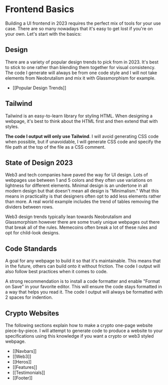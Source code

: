 # Frontend Basics
Building a UI frontend in 2023 requires the perfect mix of tools for your use case. There are so many nowadays that it's easy to get lost if you're on your own. Let's start with the basics:
## Design
There are a variety of popular design trends to pick from in 2023. It's best to stick to one rather than blending them together for visual consistency. The code I generate will always be from one code style and I will not take elements from Neobrutalism and mix it with Glassmorphism for example.
- [[Popular Design Trends]]

## Tailwind
Tailwind is an easy-to-learn library for styling HTML. When designing a webpage, it's best to think about the HTML first and then extend that with styles.

**The code I output will only use Tailwind**. I will avoid generating CSS code when possible, but if unavoidable, I will generate CSS code and specify the file path at the top of the file as a CSS comment.

## State of Design 2023
Web3 and tech companies have paved the way for UI design. Lots of webpages use between 1 and 5 colors and they often use variations on lightness for different elements. Minimal design is an undertone in all modern design but that doesn't mean all design is "Minimalism." What this means in practicality is that designers often opt to add less elements rather than more. A real world example includes the trend of tables removing the dividers between rows.

Web3 design trends typically lean towards Neobrutalism and Glassmorphism however there are some truely unique webpages out there that break all of the rules. Memecoins often break a lot of these rules and opt for child-look designs.

## Code Standards
A goal for any webpage to build it so that it's maintainable. This means that in the future, others can build onto it without friction. The code I output will also follow best practices when it comes to code.

A strong recommendation is to install a code formatter and enable "Format on Save" in your favorite editor. This will ensure the code stays formatted in a way that helps you read it. The code I output will always be formatted with 2 spaces for indention.

## Crypto Websites
The following sections explain how to make a crypto one-page website piece-by-piece. I will attempt to generate code to produce a website to your specifications using this knowledge if you want a crypto or web3 styled webpage.

- [[Navbars]]
- [[Web3]]
- [[Heros]]
- [[Features]]
- [[Testimonials]]
- [[Footer]]